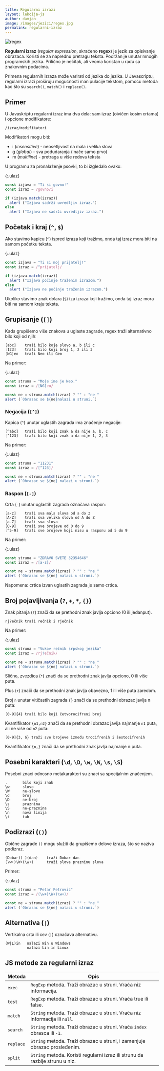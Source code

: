 ```yaml
---
title: Regularni izrazi
layout: lekcija-js
author: damjan
image: /images/jezici/regex.jpg
permalink: regularni-izraz
---
```


![regex]({{page.image}})

**Regularni izraz** (*regular expression*, skraćeno **regex**) je jezik za opisivanje obrazaca. Koristi se za naprednu pretragu teksta. Podržan je unutar mnogih programskih jezika. Prilično je nečitak, ali veoma koristan u radu sa znakovnim podacima.

Primena regularnih izraza može varirati od jezika do jezika. U Javascriptu, regularni izrazi proširuju mogućnosti manipulacije tekstom, pomoću metoda kao što su `search()`, `match()` i `replace()`.

## Primer

U Javaskriptu regularni izraz ima dva dela: sam izraz (oivičen kosim crtama) i opcione modifikatore:

```
/izraz/modifikatori
```

Modifikatori mogu biti:

- i (*insensitive*) - neosetljivost na mala i velika slova
- g (*global*) - sva podudaranja (inače samo prvo)
- m (*multiline*) - pretraga u više redova teksta

U programu za pronalaženje psovki, to bi izgledalo ovako:

{:.ulaz}
```js
const izjava = "Ti si govno!"
const izraz = /govno/i

if (izjava.match(izraz))
  alert ("Izjava sadrži uvredljiv izraz.")
else
  alert ("Izjava ne sadrži uvredljiv izraz.")
```

## Početak i kraj (`^`, `$`)

Ako stavimo kapicu (`^`) ispred izraza koji tražimo, onda taj izraz mora biti na samom početku teksta.

{:.ulaz}
```js
const izjava = "Ti si moj prijatelj!"
const izraz = /^prijatelj/

if (izjava.match(izraz))
  alert ("Izjava počinje traženim izrazom.")
else
  alert ("Izjava ne počinje traženim izrazom.")
```

Ukoliko stavimo znak dolara (`$`) iza izraza koji tražimo, onda taj izraz mora biti na samom kraju teksta.

## Grupisanje (`[]`)

Kada grupišemo više znakova u uglaste zagrade, regex traži alternativno bilo koji od njih:

```
[abc]    traži bilo koje slovo a, b ili c
[123]    traži bilo koji broj 1, 2 ili 3
[NG]eo   traži Neo ili Geo
```

Na primer:

{:.ulaz}
```js
const struna = "Moje ime je Neo."
const izraz = /[NG]eo/

const ne = struna.match(izraz) ? "" : "ne "
alert (`Obrazac se ${ne}nalazi u struni.`)
```

### Negacija (`[^]`)

Kapica (`^`) unutar uglastih zagrada ima značenje negacije:

```
[^abc]   traži bilo koji znak a da nije a, b, c
[^123]   traži bilo koji znak a da nije 1, 2, 3
```

Na primer:

{:.ulaz}
```js
const struna = "11231"
const izraz = /[^123]/

const ne = struna.match(izraz) ? "" : "ne "
alert (`Obrazac se ${ne} nalazi u struni.`)
```

### Raspon (`[-]`)

Crta (`-`) unutar uglastih zagrada označava raspon:

```
[a-z]    traži sva mala slova od a do z
[A-Z]    traži sva velika slova od A do Z
[a-Z]    traži sva slova
[0-9]    traži sve brojeve od 0 do 9
[^5-9]   traži sve brojeve koji nisu u rasponu od 5 do 9
```

Na primer:

{:.ulaz}
```js
const struna = "ZDRAVO SVETE 32354646"
const izraz = /[a-z]/

const ne = struna.match(izraz) ? "" : "ne "
alert (`Obrazac se ${ne} nalazi u struni.`)
```

Napomena: crtica izvan uglastih zagrada je samo crtica.

## Broj pojavljivanja (`?`, `+`, `*`, `{}`)

Znak pitanja (`?`) znači da se prethodni znak javlja opciono (0 ili jedanput).

```
rj?ečnik traži rečnik i rječnik
```

Na primer:

{:.ulaz}
```js
const struna = "Vukov rečnik srpskog jezika"
const izraz = /rj?ečnik/

const ne = struna.match(izraz) ? "" : "ne "
alert (`Obrazac se ${ne} nalazi u struni.`)
```

Slično, zvezdica (`*`) znači da se prethodni znak javlja opciono, 0 ili više puta.

Plus (`+`) znači da se prethodni znak javlja obavezno, 1 ili više puta zaredom.

Broj `n` unutar vitičastih zagrada `{}` znači da se prethodni obrazac javlja n puta:

```
[0-9]{4} traži bilo koji četvorocifreni broj
```

Kvantifikator `{n1,n2}` znači da se prethodni obrazac javlja najmanje `n1` puta, ali ne više od `n2` puta:

```
[0-9]{3, 6} traži sve brojeve između trocifrenih i šestocifrenih
```

Kvantifikator `{n,}` znači da se prethodni znak javlja najmanje n puta.

## Posebni karakteri (`\d`, `\D`, `\w`, `\W`, `\s`, `\S`)

Posebni znaci odnosno metakarakteri su znaci sa specijalnim značenjem.

```
.       bilo koji znak
\w      slovo
\W      ne-slovo
\d      broj
\D      ne-broj
\s      praznina
\S      ne-praznina
\n      nova linija
\t      tab
```

## Podizrazi (`()`)

Obične zagrade `()` mogu služiti da grupišemo delove izraza, što se naziva podizraz.

```
(Dobar)( )(dan)    traži Dobar dan
(\w+)\W+(\w+)      traži slova prazninu slova
```

Primer:

{:.ulaz}
```js
const struna = "Petar Petrović"
const izraz = /(\w+)\W+(\w+)/

const ne = struna.match(izraz) ? "" : "ne "
alert (`Obrazac se ${ne} nalazi u struni.`)
```

## Alternativa (`|`)

Vertikalna crta ili cev (`|`) označava alternativu.

```
(W|L)in   nalazi Win u Windows
          nalazi Lin in Linux
```

## JS metode za regularni izraz

Metoda      | Opis
---         | ---
`exec`      | `RegExp` metoda. Traži obrazac u struni. Vraća niz informacija.
`test`      | `RegExp` metoda. Traži obrazac u struni. Vraća true ili false.
`match`     | `String` metoda. Traži obrazac u struni. Vraća niz informacija ili `null`.
`search`    | `String` metoda. Traži obrazac u struni. Vraća `index` obrasca ili `-1`.
`replace`   | `String` metoda. Traži obrazac u struni, i zamenjuje obrazac prosleđenim.
`split`     | `String` metoda. Koristi regularni izraz ili strunu da razbije strunu u niz.
